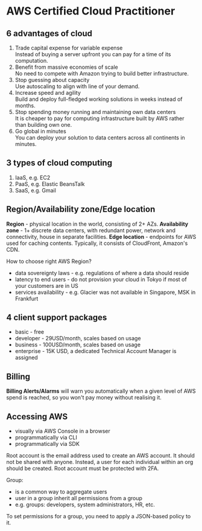 # AWS Certified Cloud Practitioner

## 6 advantages of cloud

1. Trade capital expense for variable expense  
   Instead of buying a server upfront you can pay for a time of its computation.
2. Benefit from massive economies of scale  
   No need to compete with Amazon trying to build better infrastructure.
3. Stop guessing about capacity  
   Use autoscaling to align with line of your demand.
4. Increase speed and agility  
   Build and deploy full-fledged working solutions in weeks instead of months.
5. Stop spending money running and maintaining own data centers  
   It is cheaper to pay for computing infrastructure built by AWS rather than building own one.
6. Go global in minutes  
   You can deploy your solution to data centers across all continents in minutes.

## 3 types of cloud computing

1. IaaS, e.g. EC2
2. PaaS, e.g. Elastic BeansTalk
3. SaaS, e.g. Gmail

## Region/Availability zone/Edge location

**Region** - physical location in the world, consisting of 2+ AZs.
**Availability zone** - 1+ discrete data centers, with redundant power, network and connectivity,
house in separate facilities.
**Edge location** - endpoints for AWS used for caching contents. Typically, it consists of
CloudFront, Amazon's CDN.

How to choose right AWS Region?

- data sovereignty laws - e.g. regulations of where a data should reside
- latency to end users - do not provision your cloud in Tokyo if most of your customers are in US
- services availability - e.g. Glacier was not available in Singapore, MSK in Frankfurt

## 4 client support packages

- basic - free
- developer - 29USD/month, scales based on usage
- business - 100USD/month, scales based on usage
- enterprise - 15K USD, a dedicated Technical Account Manager is assigned

## Billing

**Billing Alerts/Alarms** will warn you automatically when a given level of AWS spend is reached, so
you won't pay money without realising it.

## Accessing AWS

- visually via AWS Console in a browser
- programmatically via CLI
- programmatically via SDK

Root account is the email address used to create an AWS account. It should not be shared with
anyone. Instead, a user for each individual within an org should be created. Root account must be
protected with 2FA.

Group:

- is a common way to aggregate users
- user in a group inherit all permissions from a group
- e.g. groups: developers, system administrators, HR, etc.

To set permissions for a group, you need to apply a JSON-based policy to it.
